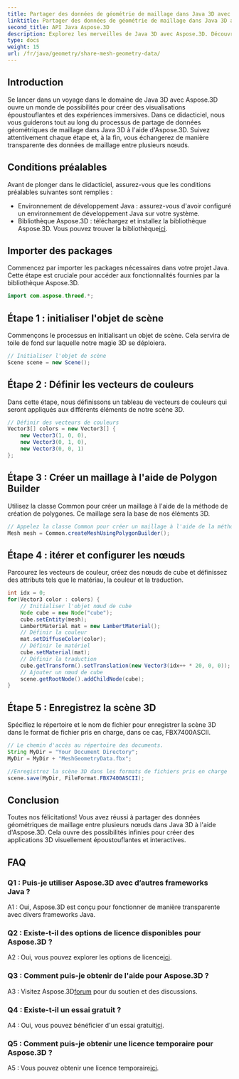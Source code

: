 ```yaml
---
title: Partager des données de géométrie de maillage dans Java 3D avec Aspose.3D
linktitle: Partager des données de géométrie de maillage dans Java 3D avec Aspose.3D
second_title: API Java Aspose.3D
description: Explorez les merveilles de Java 3D avec Aspose.3D. Découvrez comment partager facilement des données de géométrie de maillage entre les nœuds dans ce didacticiel complet.
type: docs
weight: 15
url: /fr/java/geometry/share-mesh-geometry-data/
---
```

## Introduction

Se lancer dans un voyage dans le domaine de Java 3D avec Aspose.3D ouvre un monde de possibilités pour créer des visualisations époustouflantes et des expériences immersives. Dans ce didacticiel, nous vous guiderons tout au long du processus de partage de données géométriques de maillage dans Java 3D à l'aide d'Aspose.3D. Suivez attentivement chaque étape et, à la fin, vous échangerez de manière transparente des données de maillage entre plusieurs nœuds.

## Conditions préalables

Avant de plonger dans le didacticiel, assurez-vous que les conditions préalables suivantes sont remplies :

- Environnement de développement Java : assurez-vous d'avoir configuré un environnement de développement Java sur votre système.
-  Bibliothèque Aspose.3D : téléchargez et installez la bibliothèque Aspose.3D. Vous pouvez trouver la bibliothèque[ici](https://releases.aspose.com/3d/java/).

## Importer des packages

Commencez par importer les packages nécessaires dans votre projet Java. Cette étape est cruciale pour accéder aux fonctionnalités fournies par la bibliothèque Aspose.3D.

```java
import com.aspose.threed.*;
```

## Étape 1 : initialiser l'objet de scène

Commençons le processus en initialisant un objet de scène. Cela servira de toile de fond sur laquelle notre magie 3D se déploiera.

```java
// Initialiser l'objet de scène
Scene scene = new Scene();
```

## Étape 2 : Définir les vecteurs de couleurs

Dans cette étape, nous définissons un tableau de vecteurs de couleurs qui seront appliqués aux différents éléments de notre scène 3D.

```java
// Définir des vecteurs de couleurs
Vector3[] colors = new Vector3[] {
    new Vector3(1, 0, 0),
    new Vector3(0, 1, 0),
    new Vector3(0, 0, 1)
};
```

## Étape 3 : Créer un maillage à l'aide de Polygon Builder

Utilisez la classe Common pour créer un maillage à l'aide de la méthode de création de polygones. Ce maillage sera la base de nos éléments 3D.

```java
// Appelez la classe Common pour créer un maillage à l'aide de la méthode de création de polygones pour définir l'instance de maillage
Mesh mesh = Common.createMeshUsingPolygonBuilder();
```

## Étape 4 : itérer et configurer les nœuds

Parcourez les vecteurs de couleur, créez des nœuds de cube et définissez des attributs tels que le matériau, la couleur et la traduction.

```java
int idx = 0;
for(Vector3 color : colors) {
    // Initialiser l'objet nœud de cube
    Node cube = new Node("cube");
    cube.setEntity(mesh);
    LambertMaterial mat = new LambertMaterial();
    // Définir la couleur
    mat.setDiffuseColor(color);
    // Définir le matériel
    cube.setMaterial(mat);
    // Définir la traduction
    cube.getTransform().setTranslation(new Vector3(idx++ * 20, 0, 0));
    // Ajouter un nœud de cube
    scene.getRootNode().addChildNode(cube);
}
```

## Étape 5 : Enregistrez la scène 3D

Spécifiez le répertoire et le nom de fichier pour enregistrer la scène 3D dans le format de fichier pris en charge, dans ce cas, FBX7400ASCII.

```java
// Le chemin d'accès au répertoire des documents.
String MyDir = "Your Document Directory";
MyDir = MyDir + "MeshGeometryData.fbx";

//Enregistrez la scène 3D dans les formats de fichiers pris en charge
scene.save(MyDir, FileFormat.FBX7400ASCII);
```

## Conclusion

Toutes nos félicitations! Vous avez réussi à partager des données géométriques de maillage entre plusieurs nœuds dans Java 3D à l'aide d'Aspose.3D. Cela ouvre des possibilités infinies pour créer des applications 3D visuellement époustouflantes et interactives.

## FAQ

### Q1 : Puis-je utiliser Aspose.3D avec d’autres frameworks Java ?

A1 : Oui, Aspose.3D est conçu pour fonctionner de manière transparente avec divers frameworks Java.

### Q2 : Existe-t-il des options de licence disponibles pour Aspose.3D ?

 A2 : Oui, vous pouvez explorer les options de licence[ici](https://purchase.aspose.com/buy).

### Q3 : Comment puis-je obtenir de l'aide pour Aspose.3D ?

 A3 : Visitez Aspose.3D[forum](https://forum.aspose.com/c/3d/18) pour du soutien et des discussions.

### Q4 : Existe-t-il un essai gratuit ?

 A4 : Oui, vous pouvez bénéficier d'un essai gratuit[ici](https://releases.aspose.com/).

### Q5 : Comment puis-je obtenir une licence temporaire pour Aspose.3D ?

 A5 : Vous pouvez obtenir une licence temporaire[ici](https://purchase.aspose.com/temporary-license/).